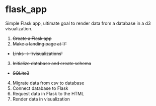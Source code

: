 # flask_app
Simple Flask app, ultimate goal to render data from a database in a d3 visualization.

1. ~~Create a Flask app~~
2. ~~Make a landing page at '/'~~
  * ~~Links -> '/visualizations'~~
3. ~~Initialize database and create schema~~
  * ~~SQLite3~~
4. Migrate data from csv to database
5. Connect database to Flask
6. Request data in Flask to the HTML
7. Render data in visualization
